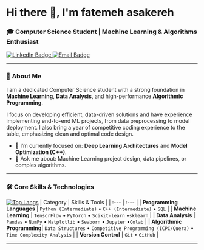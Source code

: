 # Hi there 👋, I'm fatemeh asakereh

### 🎓 Computer Science Student | Machine Learning & Algorithms Enthusiast

<p align="left">
  <a href="[https://www.linkedin.com/in/fatemeh-asakereh-826b61266" target="_blank">
    <img src="https://img.shields.io/badge/-LinkedIn-blue?style=for-the-badge&logo=linkedin&logoColor=white" alt="LinkedIn Badge"/>
  </a>
  <a href="mailto:fatemehasakereh58@gmail.com" target="_blank">
    <img src="https://img.shields.io/badge/-Email-D14836?style=for-the-badge&logo=gmail&logoColor=white" alt="Email Badge"/>
  </a>
  </p>

---

### 🚀 About Me

I am a dedicated Computer Science student with a strong foundation in **Machine Learning**, **Data Analysis**, and high-performance **Algorithmic Programming**.

I focus on developing efficient, data-driven solutions and have experience implementing end-to-end ML projects, from data preprocessing to model deployment. I also bring a year of competitive coding experience to the table, emphasizing clean and optimal code design.

* 🔭 I’m currently focused on: **Deep Learning Architectures** and **Model Optimization (C++)**.
* 💬 Ask me about: Machine Learning project design, data pipelines, or complex algorithms.

---

### 🛠️ Core Skills & Technologies
[![Top Langs](https://github-readme-stats.vercel.app/api/top-langs/?username=fatmhanafow)](https://github.com/anuraghazra/github-readme-stats)
| Category | Skills & Tools |
| :--- | :--- |
| **Programming Languages** | `Python (Intermediate)` • `C++ (Intermediate)` • `SQL` |
| **Machine Learning** | `TensorFlow` • `PyTorch` • `Scikit-learn` •`sklearn` |
| **Data Analysis** | `Pandas` • `NumPy` • `Matplotlib` • `Seaborn` • `Jupyter` •`Colab` |
| **Algorithmic Programming**| `Data Structures` • `Competitive Programming (ICPC/Quera)` • `Time Complexity Analysis` |
| **Version Control** | `Git` • `GitHub` |

---

